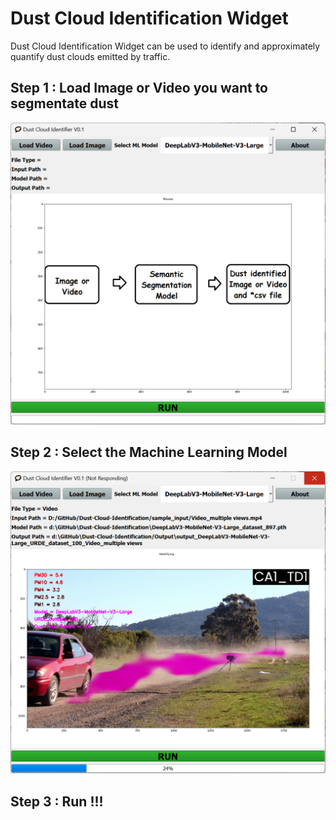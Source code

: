 # Dust Cloud Identification Widget
 Dust Cloud Identification Widget can be used to identify and approximately quantify dust clouds emitted by traffic.
 
## Step 1 : Load Image or Video you want to segmentate dust
![APP Screenshot 1](app_data/GUI_1.PNG)

## Step 2 : Select the Machine Learning Model
![APP Screenshot 2](app_data/GUI_2.PNG)

## Step 3 : Run !!!

